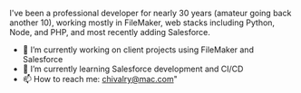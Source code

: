 I've been a professional developer for nearly 30 years (amateur going back another 10), working mostly in FileMaker, web stacks including Python, Node, and PHP, and most recently adding Salesforce.

- 🔭 I’m currently working on client projects using FileMaker and Salesforce
- 🌱 I’m currently learning Salesforce development and CI/CD
- 📫 How to reach me: <a href="mailto:chivalry@mac.com">chivalry@mac.com"</a>

<!--
- 👯 I’m looking to collaborate on ...
- 🤔 I’m looking for help with ...
- 💬 Ask me about ...
- ⚡ Fun fact: ...
-->
